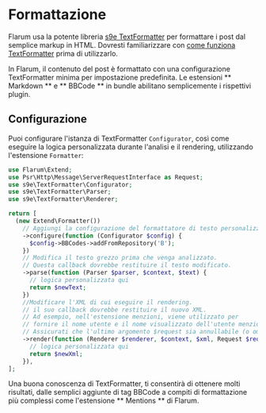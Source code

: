 # Formattazione

Flarum usa la potente libreria [s9e TextFormatter](https://github.com/s9e/TextFormatter) per formattare i post dal semplice markup in HTML. Dovresti familiarizzare con [come funziona TextFormatter](https://s9etextformatter.readthedocs.io/Getting_started/How_it_works/) prima di utilizzarlo.

In Flarum, il contenuto del post è formattato con una configurazione TextFormatter minima per impostazione predefinita. Le estensioni ** Markdown ** e ** BBCode ** in bundle abilitano semplicemente i rispettivi plugin.

## Configurazione

Puoi configurare l'istanza di TextFormatter `Configurator`, così come eseguire la logica personalizzata durante l'analisi e il rendering, utilizzando l'estensione `Formatter`:

```php
use Flarum\Extend;
use Psr\Http\Message\ServerRequestInterface as Request;
use s9e\TextFormatter\Configurator;
use s9e\TextFormatter\Parser;
use s9e\TextFormatter\Renderer;

return [
  (new Extend\Formatter())
    // Aggiungi la configurazione del formattatore di testo personalizzato
    ->configure(function (Configurator $config) {
      $config->BBCodes->addFromRepository('B');
    })
    // Modifica il testo grezzo prima che venga analizzato.
    // Questa callback dovrebbe restituire il testo modificato.
    ->parse(function (Parser $parser, $context, $text) {
      // logica personalizzata qui
      return $newText;
    })
    //Modificare l'XML di cui eseguire il rendering.
    // il suo callback dovrebbe restituire il nuovo XML.
    // Ad esempio, nell'estensione menzioni, viene utilizzato per
    // fornire il nome utente e il nome visualizzato dell'utente menzionato.
    // Assicurati che l'ultimo argomento $request sia annullabile (o omesso completamente).
    ->render(function (Renderer $renderer, $context, $xml, Request $request = null) {
      // logica personalizzata qui
      return $newXml;
    }),
];
```

Una buona conoscenza di TextFormatter, ti consentirà di ottenere molti risultati, dalle semplici aggiunte di tag BBCode a compiti di formattazione più complessi come l'estensione ** Mentions ** di Flarum.
